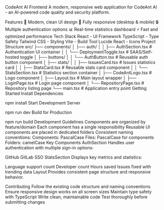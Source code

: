 CodeAnt AI Frontend
A modern, responsive web application for CodeAnt AI - an AI-powered code quality and security platform.

Features
🎨 Modern, clean UI design
📱 Fully responsive (desktop & mobile)
🔒 Multiple authentication options
📊 Real-time statistics dashboard
⚡ Fast and optimized performance
Tech Stack
React - UI Framework
TypeScript - Type Safety
Tailwind CSS - Styling
Vite - Build Tool
Lucide React - Icons
Project Structure
src/
├── components/
│   ├── auth/
│   │   ├── AuthSection.tsx     # Authentication UI container
│   │   └── DeploymentToggle.tsx # SAAS/Self-hosted toggle
│   ├── buttons/
│   │   └── AuthButton.tsx      # Reusable auth button component
│   ├── stats/
│   │   ├── IssuesCard.tsx      # Issues statistics card
│   │   ├── StatsCard.tsx       # Reusable stats card component
│   │   └── StatsSection.tsx    # Statistics section container
│   ├── CodeAntLogo.tsx         # Logo component
│   ├── Layout.tsx              # Main layout wrapper
│   ├── LoginPage.tsx           # Login page component
│   └── RepositoryPage.tsx      # Repository listing page
└── main.tsx                    # Application entry point
Getting Started
Install Dependencies

npm install
Start Development Server

npm run dev
Build for Production

npm run build
Development Guidelines
Components are organized by feature/domain
Each component has a single responsibility
Reusable UI components are placed in dedicated folders
Consistent naming conventions:
Components: PascalCase
Files: PascalCase for components
Folders: camelCase
Key Components
AuthSection
Handles user authentication with multiple sign-in options:

GitHub
GitLab
SSO
StatsSection
Displays key metrics and statistics:

Language support count
Developer count
Hours saved
Issues fixed with trending data
Layout
Provides consistent page structure and responsive behavior.

Contributing
Follow the existing code structure and naming conventions
Ensure responsive design works on all screen sizes
Maintain type safety with TypeScript
Write clean, maintainable code
Test thoroughly before submitting changes
